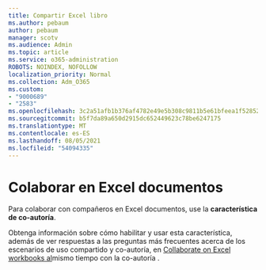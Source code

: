 ```yaml
---
title: Compartir Excel libro
ms.author: pebaum
author: pebaum
manager: scotv
ms.audience: Admin
ms.topic: article
ms.service: o365-administration
ROBOTS: NOINDEX, NOFOLLOW
localization_priority: Normal
ms.collection: Adm_O365
ms.custom:
- "9000689"
- "2583"
ms.openlocfilehash: 3c2a51afb1b376af4782e49e5b308c9811b5e61bfeea1f52852a79178e818968
ms.sourcegitcommit: b5f7da89a650d2915dc652449623c78be6247175
ms.translationtype: MT
ms.contentlocale: es-ES
ms.lasthandoff: 08/05/2021
ms.locfileid: "54094335"
---
```

# <a name="collaborate-on-excel-documents"></a>Colaborar en Excel documentos

Para colaborar con compañeros en Excel documentos, use la **característica de co-autoría**. 

Obtenga información sobre cómo habilitar y usar esta característica, además de ver respuestas a las preguntas más frecuentes acerca de los escenarios de uso compartido y co-autoría, en [Collaborate on Excel workbooks al](https://support.office.com/article/7152aa8b-b791-414c-a3bb-3024e46fb104)mismo tiempo con la co-autoría .
